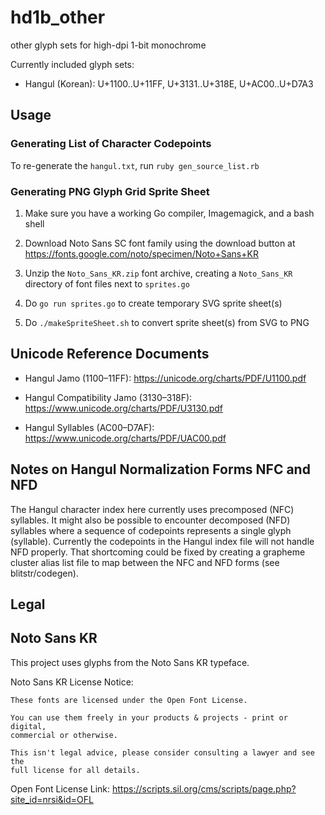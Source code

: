 # hd1b_other

other glyph sets for high-dpi 1-bit monochrome

Currently included glyph sets:
- Hangul (Korean):  U+1100..U+11FF, U+3131..U+318E, U+AC00..U+D7A3


## Usage

### Generating List of Character Codepoints

To re-generate the `hangul.txt`, run `ruby gen_source_list.rb`


### Generating PNG Glyph Grid Sprite Sheet

1. Make sure you have a working Go compiler, Imagemagick, and a bash shell

2. Download Noto Sans SC font family using the download button at
   https://fonts.google.com/noto/specimen/Noto+Sans+KR

3. Unzip the `Noto_Sans_KR.zip` font archive, creating a `Noto_Sans_KR` directory
   of font files next to `sprites.go`

4. Do `go run sprites.go` to create temporary SVG sprite sheet(s)

5. Do `./makeSpriteSheet.sh` to convert sprite sheet(s) from SVG to PNG


## Unicode Reference Documents

- Hangul Jamo (1100–11FF): https://unicode.org/charts/PDF/U1100.pdf

- Hangul Compatibility Jamo (3130–318F): https://www.unicode.org/charts/PDF/U3130.pdf

- Hangul Syllables (AC00–D7AF): https://www.unicode.org/charts/PDF/UAC00.pdf


## Notes on Hangul Normalization Forms NFC and NFD

The Hangul character index here currently uses precomposed (NFC) syllables. It might
also be possible to encounter decomposed (NFD) syllables where a sequence of codepoints
represents a single glyph (syllable). Currently the codepoints in the Hangul index file
will not handle NFD properly. That shortcoming could be fixed by creating a grapheme
cluster alias list file to map between the NFC and NFD forms (see blitstr/codegen).


## Legal

## Noto Sans KR

This project uses glyphs from the Noto Sans KR typeface.

Noto Sans KR License Notice:
```
These fonts are licensed under the Open Font License.

You can use them freely in your products & projects - print or digital,
commercial or otherwise.

This isn't legal advice, please consider consulting a lawyer and see the
full license for all details.
```
Open Font License Link: https://scripts.sil.org/cms/scripts/page.php?site_id=nrsi&id=OFL
